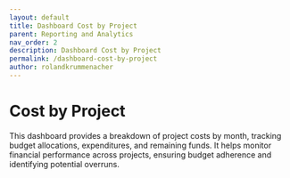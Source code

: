 ```yaml
---
layout: default
title: Dashboard Cost by Project  
parent: Reporting and Analytics
nav_order: 2
description: Dashboard Cost by Project  
permalink: /dashboard-cost-by-project  
author: rolandkrummenacher  
---
```


# Cost by Project  

This dashboard provides a breakdown of project costs by month, tracking budget allocations, expenditures, and remaining funds. It helps monitor financial performance across projects, ensuring budget adherence and identifying potential overruns.  
